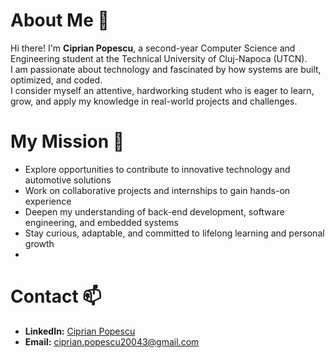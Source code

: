# About Me 🌱

Hi there! I'm **Ciprian Popescu**, a second-year Computer Science and Engineering student at the Technical University of Cluj-Napoca (UTCN).  
I am passionate about technology and fascinated by how systems are built, optimized, and coded.  
I consider myself an attentive, hardworking student who is eager to learn, grow, and apply my knowledge in real-world projects and challenges.

# My Mission 🔎

- Explore opportunities to contribute to innovative technology and automotive solutions  
- Work on collaborative projects and internships to gain hands-on experience  
- Deepen my understanding of back-end development, software engineering, and embedded systems  
- Stay curious, adaptable, and committed to lifelong learning and personal growth
- 
# Contact 📫

- **LinkedIn:** [Ciprian Popescu](https://linkedin.com/in/ciprian-popescu-892a74362)  
- **Email:** [ciprian.popescu20043@gmail.com](mailto:ciprian.popescu20043@gmail.com)
